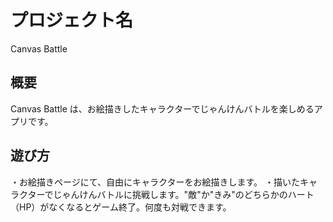 # プロジェクト名

Canvas Battle

## 概要

Canvas Battle は、お絵描きしたキャラクターでじゃんけんバトルを楽しめるアプリです。

## 遊び方

・お絵描きページにて、自由にキャラクターをお絵描きします。
・描いたキャラクターでじゃんけんバトルに挑戦します。"敵"か"きみ"のどちらかのハート（HP）がなくなるとゲーム終了。何度も対戦できます。
